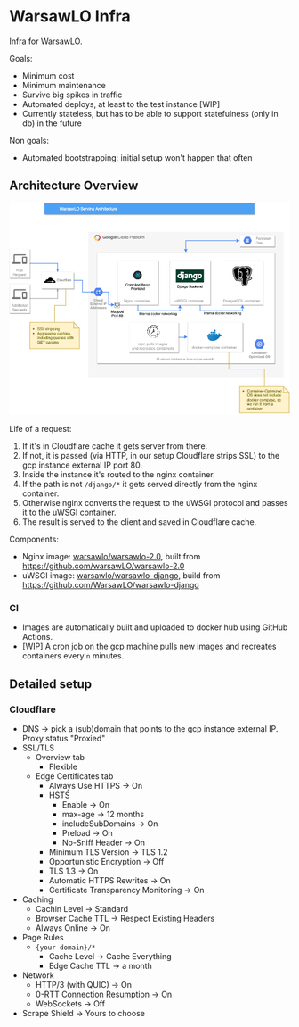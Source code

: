 # WarsawLO Infra

Infra for WarsawLO.

Goals:
* Minimum cost
* Minimum maintenance
* Survive big spikes in traffic
* Automated deploys, at least to the test instance [WIP]
* Currently stateless, but has to be able to support statefulness (only in db) in the future

Non goals:
* Automated bootstrapping: initial setup won't happen that often

## Architecture Overview

![Architecture Diagram](WarsawLO%20Architecture.png)

Life of a request:
1. If it's in Cloudflare cache it gets server from there.
2. If not, it is passed (via HTTP, in our setup Cloudflare strips SSL) to the gcp instance external IP port 80.
3. Inside the instance it's routed to the nginx container.
4. If the path is not `/django/*` it gets served directly from the nginx container.
5. Otherwise nginx converts the request to the uWSGI protocol and passes it to the uWSGI container.
6. The result is served to the client and saved in Cloudflare cache.

Components:
* Nginx image: [warsawlo/warsawlo-2.0](https://hub.docker.com/r/warsawlo/warsawlo-2.0), built from https://github.com/warsawLO/warsawlo-2.0
* uWSGI image: [warsawlo/warsawlo-django](https://hub.docker.com/r/warsawlo/warsawlo-django), build from https://github.com/WarsawLO/warsawlo-django

### CI
* Images are automatically built and uploaded to docker hub using GitHub Actions.
* [WIP] A cron job on the gcp machine pulls new images and recreates containers every `n` minutes.

## Detailed setup

### Cloudflare
* DNS -> pick a (sub)domain that points to the gcp instance external IP. Proxy status "Proxied"
* SSL/TLS
    * Overview tab
        * Flexible
    * Edge Certificates tab
        * Always Use HTTPS -> On
        * HSTS
            * Enable -> On
            * max-age -> 12 months
            * includeSubDomains -> On
            * Preload -> On
            * No-Sniff Header -> On
        * Minimum TLS Version -> TLS 1.2
        * Opportunistic Encryption -> Off
        * TLS 1.3 -> On
        * Automatic HTTPS Rewrites -> On
        * Certificate Transparency Monitoring -> On
* Caching
    * Cachin Level -> Standard
    * Browser Cache TTL -> Respect Existing Headers
    * Always Online -> On
* Page Rules
    * `{your domain}/*`
        * Cache Level -> Cache Everything
        * Edge Cache TTL -> a month
* Network
    * HTTP/3 (with QUIC) -> On
    * 0-RTT Connection Resumption -> On
    * WebSockets -> Off
* Scrape Shield -> Yours to choose

